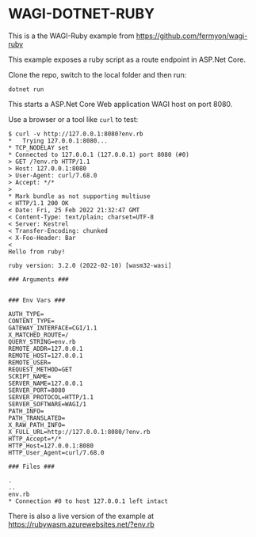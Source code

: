 # WAGI-DOTNET-RUBY

This is a the WAGI-Ruby example from https://github.com/fermyon/wagi-ruby

This example exposes a ruby script as a route endpoint in ASP.Net Core.

Clone the repo, switch to the local folder and then run:

``` Console
dotnet run
```

This starts a ASP.Net Core Web application WAGI host on port 8080.

Use a browser or a tool like `curl` to test:

``` Console
$ curl -v http://127.0.0.1:8080?env.rb
*   Trying 127.0.0.1:8080...
* TCP_NODELAY set
* Connected to 127.0.0.1 (127.0.0.1) port 8080 (#0)
> GET /?env.rb HTTP/1.1
> Host: 127.0.0.1:8080
> User-Agent: curl/7.68.0
> Accept: */*
> 
* Mark bundle as not supporting multiuse
< HTTP/1.1 200 OK
< Date: Fri, 25 Feb 2022 21:32:47 GMT
< Content-Type: text/plain; charset=UTF-8
< Server: Kestrel
< Transfer-Encoding: chunked
< X-Foo-Header: Bar
< 
Hello from ruby!

ruby version: 3.2.0 (2022-02-10) [wasm32-wasi]

### Arguments ###


### Env Vars ###

AUTH_TYPE=
CONTENT_TYPE=
GATEWAY_INTERFACE=CGI/1.1
X_MATCHED_ROUTE=/
QUERY_STRING=env.rb
REMOTE_ADDR=127.0.0.1
REMOTE_HOST=127.0.0.1
REMOTE_USER=
REQUEST_METHOD=GET
SCRIPT_NAME=
SERVER_NAME=127.0.0.1
SERVER_PORT=8080
SERVER_PROTOCOL=HTTP/1.1
SERVER_SOFTWARE=WAGI/1
PATH_INFO=
PATH_TRANSLATED=
X_RAW_PATH_INFO=
X_FULL_URL=http://127.0.0.1:8080/?env.rb
HTTP_Accept=*/*
HTTP_Host=127.0.0.1:8080
HTTP_User_Agent=curl/7.68.0

### Files ###

.
..
env.rb
* Connection #0 to host 127.0.0.1 left intact
```

There is also a live version of the example at https://rubywasm.azurewebsites.net/?env.rb